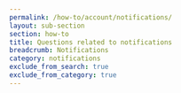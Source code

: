 ```yaml
---
permalink: /how-to/account/notifications/
layout: sub-section
section: how-to
title: Questions related to notifications
breadcrumb: Notifications
category: notifications
exclude_from_search: true
exclude_from_category: true
---
```

